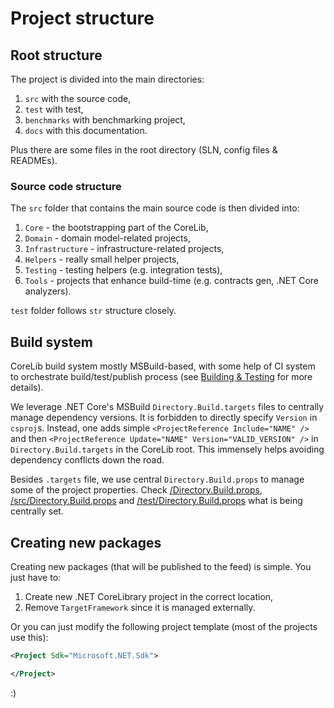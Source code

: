 # Project structure

## Root structure

The project is divided into the main directories:

 1. `src` with the source code,
 2. `test` with test,
 3. `benchmarks` with benchmarking project,
 4. `docs` with this documentation.

Plus there are some files in the root directory (SLN, config files & READMEs).

### Source code structure

The `src` folder that contains the main source code is then divided into:

 1. `Core` - the bootstrapping part of the CoreLib,
 2. `Domain` - domain model-related projects,
 3. `Infrastructure` - infrastructure-related projects,
 4. `Helpers` - really small helper projects,
 5. `Testing` - testing helpers (e.g. integration tests),
 6. `Tools` - projects that enhance build-time (e.g. contracts gen, .NET Core analyzers).

`test` folder follows `str` structure closely.

## Build system

CoreLib build system mostly MSBuild-based, with some help of CI system to orchestrate build/test/publish process (see [Building & Testing](./building_and_testing.md) for more details).

We leverage .NET Core's MSBuild `Directory.Build.targets` files to centrally manage dependency versions. It is forbidden to directly specify `Version` in `csproj`s. Instead, one adds simple `<ProjectReference Include="NAME" />` and then `<ProjectReference Update="NAME" Version="VALID_VERSION" />` in `Directory.Build.targets` in the CoreLib root. This immensely helps avoiding dependency conflicts down the road.

Besides `.targets` file, we use central `Directory.Build.props` to manage some of the project properties. Check [/Directory.Build.props], [/src/Directory.Build.props] and [/test/Directory.Build.props] what is being centrally set.

## Creating new packages

Creating new packages (that will be published to the feed) is simple. You just have to:

1. Create new .NET CoreLibrary project in the correct location,
2. Remove `TargetFramework` since it is managed externally.

Or you can just modify the following project template (most of the projects use this):

```xml
<Project Sdk="Microsoft.NET.Sdk">

</Project>
```

:)

[/Directory.Build.props]: https://github.com/leancodepl/corelibrary/blob/v8.0-preview/Directory.Build.props
[/src/Directory.Build.props]: https://github.com/leancodepl/corelibrary/blob/v8.0-preview/src/Directory.Build.props
[/test/Directory.Build.props]: https://github.com/leancodepl/corelibrary/blob/v8.0-preview/test/Directory.Build.props
